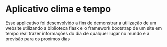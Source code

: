 # Aplicativo clima e tempo

Esse applicativo foi desenvolvido a fim de demonstrar a utilização de um website utilizando a biblioteca flask e o framework bootstrap de um site em tempo real trazer informações do dia de qualquer lugar no mundo e a previsão para os proximos dias
